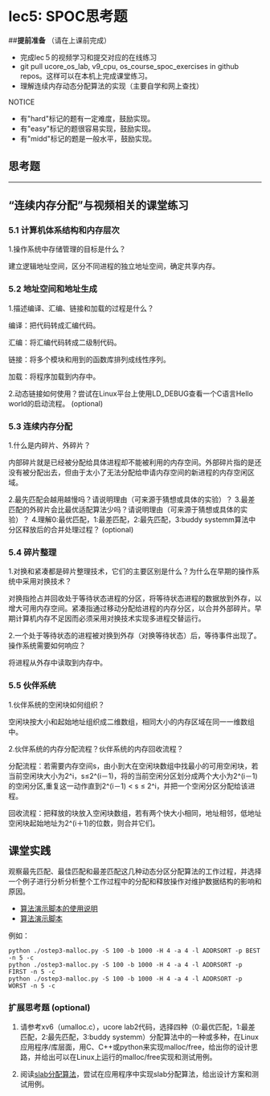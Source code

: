 # lec5: SPOC思考题

##**提前准备**
（请在上课前完成）

- 完成lec５的视频学习和提交对应的在线练习
- git pull ucore_os_lab, v9_cpu, os_course_spoc_exercises in github repos。这样可以在本机上完成课堂练习。
- 理解连续内存动态分配算法的实现（主要自学和网上查找）

NOTICE
- 有"hard"标记的题有一定难度，鼓励实现。
- 有"easy"标记的题很容易实现，鼓励实现。
- 有"midd"标记的题是一般水平，鼓励实现。


## 思考题
---

## “连续内存分配”与视频相关的课堂练习

### 5.1 计算机体系结构和内存层次

1.操作系统中存储管理的目标是什么？

建立逻辑地址空间，区分不同进程的独立地址空间，确定共享内存。


### 5.2 地址空间和地址生成
1.描述编译、汇编、链接和加载的过程是什么？

编译：把代码转成汇编代码。

汇编：将汇编代码转成二级制代码。

链接：将多个模块和用到的函数库排列成线性序列。

加载：将程序加载到内存中。

2.动态链接如何使用？尝试在Linux平台上使用LD_DEBUG查看一个C语言Hello world的启动流程。  (optional)



### 5.3 连续内存分配
1.什么是内碎片、外碎片？

内部碎片就是已经被分配给具体进程却不能被利用的内存空间。外部碎片指的是还没有被分配出去，但由于太小了无法分配给申请内存空间的新进程的内存空闲区域。

2.最先匹配会越用越慢吗？请说明理由（可来源于猜想或具体的实验）？
3.最差匹配的外碎片会比最优适配算法少吗？请说明理由（可来源于猜想或具体的实验）？
4.理解0:最优匹配，1:最差匹配，2:最先匹配，3:buddy systemm算法中分区释放后的合并处理过程？ (optional)


### 5.4 碎片整理
1.对换和紧凑都是碎片整理技术，它们的主要区别是什么？为什么在早期的操作系统中采用对换技术？  

对换指抢占并回收处于等待状态进程的分区，将等待状态进程的数据放到外存，以增大可用内存空间。紧凑指通过移动分配给进程的内存分区，以合并外部碎片。早期计算机内存不足因而必须采用对换技术实现多进程交替运行。

2.一个处于等待状态的进程被对换到外存（对换等待状态）后，等待事件出现了。操作系统需要如何响应？

将进程从外存中读取到内存中。

### 5.5 伙伴系统
1.伙伴系统的空闲块如何组织？

空闲块按大小和起始地址组织成二维数组，相同大小的内存区域在同一一维数组中。

2.伙伴系统的内存分配流程？伙伴系统的内存回收流程？

分配流程：若需要内存空间s，由小到大在空闲块数组中找最小的可用空闲块，若当前空闲块大小为2^i，s≤2^(i－1)，将的当前空闲分区划分成两个大小为2^(i－1)的空闲分区,重复这一动作直到2^(i－1) < s ≤ 2^i，并把一个空闲分区分配给该进程。

回收流程：把释放的块放入空闲块数组，若有两个快大小相同，地址相邻，低地址空闲块起始地址为2^(i＋1)的位数，则合并它们。

## 课堂实践

观察最先匹配、最佳匹配和最差匹配这几种动态分区分配算法的工作过程，并选择一个例子进行分析分析整个工作过程中的分配和释放操作对维护数据结构的影响和原因。

  * [算法演示脚本的使用说明](https://github.com/chyyuu/os_tutorial_lab/blob/master/ostep/ostep3-malloc.md)
  * [算法演示脚本](https://github.com/chyyuu/os_tutorial_lab/blob/master/ostep/ostep3-malloc.py)

例如：
```
python ./ostep3-malloc.py -S 100 -b 1000 -H 4 -a 4 -l ADDRSORT -p BEST -n 5 -c
python ./ostep3-malloc.py -S 100 -b 1000 -H 4 -a 4 -l ADDRSORT -p FIRST -n 5 -c
python ./ostep3-malloc.py -S 100 -b 1000 -H 4 -a 4 -l ADDRSORT -p WORST -n 5 -c
```

### 扩展思考题 (optional)

1. 请参考xv6（umalloc.c），ucore lab2代码，选择四种（0:最优匹配，1:最差匹配，2:最先匹配，3:buddy systemm）分配算法中的一种或多种，在Linux应用程序/库层面，用C、C++或python来实现malloc/free，给出你的设计思路，并给出可以在Linux上运行的malloc/free实现和测试用例。


2. 阅读[slab分配算法](http://en.wikipedia.org/wiki/Slab_allocation)，尝试在应用程序中实现slab分配算法，给出设计方案和测试用例。
